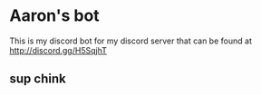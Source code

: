 # Aaron's bot
This is my discord bot for my discord server that can be found at  http://discord.gg/H5SqjhT
## sup chink
